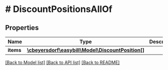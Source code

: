 # # DiscountPositionsAllOf

## Properties

Name | Type | Description | Notes
------------ | ------------- | ------------- | -------------
**items** | [**\cbeyersdorf\easybill\Model\DiscountPosition[]**](DiscountPosition.md) |  | [optional]

[[Back to Model list]](../../README.md#models) [[Back to API list]](../../README.md#endpoints) [[Back to README]](../../README.md)
